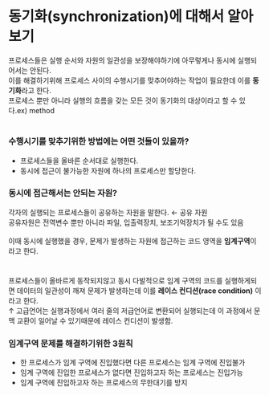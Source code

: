 # 동기화(synchronization)에 대해서 알아보기

프로세스들은 실행 순서와 자원의 일관성을 보장해야하기에 아무렇게나 동시에 실행되어서는 안된다.  
 이를 해결하기위해 프로세스 사이의 수행시기를 맞추어야하는 작업이 필요한데 이를 
 **동기화**라고 한다.  
프로세스 뿐만 아니라 실행의 흐름을 갖는 모든 것이 동기화의 대상이라고 할 수 있다.ex) method
# 
### 수행시기를 맞추기위한 방법에는 어떤 것들이 있을까?
- 프로세스들을 올바른 순서대로 실행한다.
- 동시에 접근이 불가능한 자원에 하나의 프로세스만 할당한다.

### 동시에 접근해서는 안되는 자원?
각자의 실행되는 프로세스들이 공유하는 자원을 말한다. ← 공유 자원  
공유자원은 전역변수 뿐만 아니라 파일, 입출력장치, 보조기억장치가 될 수도 있음  
<br/>
이때 동시에 실행했을 경우, 문제가 발생하는 자원에 접근하는 코드 영역을 **임계구역**이라고 한다.
#
프로세스들이 올바르게 동작되지않고 동시 다발적으로 임계 구역의 코드를 실행하게되면 데이터의 일관성이 깨져 문제가 발생하는데 이를 **레이스 컨디션(race condition)** 이라고 한다.  
↑ 고급언어는 실행과정에서 여러 줄의 저급언어로 변환되어 실행되는데 이 과정에서 문맥 교환이 일어날 수 있기때문에 레이스 컨디션이 발생함.

### 임계구역 문제를 해결하기위한 3원칙
- 한 프로세스가 임계 구역에 진입했다면 다른 프로세스는 임계 구역에 진입불가
- 임계 구역에 진입한 프로세스가 없다면 진입하고자 하는 프로세스는 진입가능
- 임계 구역에 진입하고자 하는 프로세스의 무한대기를 방지